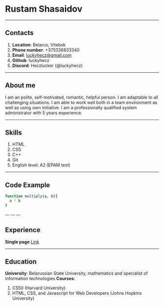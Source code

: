 # Rustam Shasaidov
- - -
## Contacts
1. **Location**: Belarus, Vitebsk
2. **Phone number**: +375336833340
3. **Email**: luckyhecz@gmail.com
4. **Github**: luckyhecz
5. **Discord**: Heczlucker (@luckyhecz)
- - -
## About me
I am an polite, self-motivated, romantic, helpful person. I am adaptable to all challenging situations. I am able to work well both in a team environment as well as using own initiative. I am a professionally qualified system administrator with 5 years experience.
- - -
## Skills
1. HTML
2. CSS
3. C++
4. Git
5. English level: A2 (EPAM test)
- - -
## Code Example
```sh
function multiply(a, b){
  a * b
}
```
— — — 
## Experience
**Single page**
[Link](https://github.com/luckyhecz/module5.git)
- - -
## Education
**University**: Belarussian State University, mathematics and specialist of information technologies
**Courses**: 
1. CS50 (Harvard University)
2. HTML, CSS, and Javascript for Web Developers (Johns Hopkins University)



